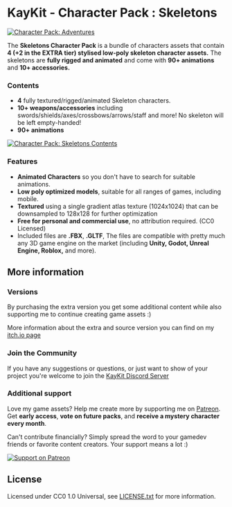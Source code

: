 # KayKit - Character Pack : Skeletons

[![Character Pack: Adventures](https://img.itch.zone/aW1nLzE0OTA3NTEyLnBuZw==/original/EavBa3.png)](https://kaylousberg.itch.io/kaykit-skeletons)

The **Skeletons Character Pack** is a bundle of characters assets that contain **4 (+2 in the EXTRA tier) stylised low-poly skeleton character assets.** The skeletons are **fully rigged and animated** and come with **90+ animations** and **10+ accessories.** 

### Contents

- **4** fully textured/rigged/animated Skeleton characters.
- **10+ weapons/accessories** including swords/shields/axes/crossbows/arrows/staff and more! No skeleton will be left empty-handed!
- **90+ animations**

[![Character Pack: Skeletons Contents](https://img.itch.zone/aW1hZ2UvMjUwODQ0Ny8xNDkwNzY1NC5wbmc=/original/COp1Af.png)](https://kaylousberg.itch.io/kaykit-skeletons)

### Features
- **Animated Characters** so you don't have to search for suitable animations.
- **Low poly optimized models**, suitable for all ranges of games, including mobile.
- **Textured** using a single gradient atlas texture (1024x1024) that can be downsampled to 128x128 for further optimization
- **Free for personal and commercial use**, no attribution required. (CC0 Licensed)
- Included files are **.FBX**, **.GLTF**, The files are compatible with pretty much any 3D game engine on the market (including **Unity, Godot, Unreal Engine, Roblox,** and more).

## More information

### Versions

By purchasing the extra version you get some additional content while also supporting me to continue creating game assets :)

More information about the extra and source version you can find on my [itch.io page](https://kaylousberg.itch.io/kaykit-skeletons)

### Join the Community

If you have any suggestions or questions, or just want to show of your project you're welcome to join the [KayKit Discord Server](https://discord.gg/JC7HGnnUqH) 

### Additional support 

Love my game assets? Help me create more by supporting me on [Patreon](https://www.patreon.com/kaylousberg/posts). Get **early access**, **vote on future packs**, and **receive a mystery character every month**.

Can't contribute financially? Simply spread the word to your gamedev friends or favorite content creators. Your support means a lot :) 


[![Support on Patreon](https://img.itch.zone/aW1nLzEyOTMyMjQ3LnBuZw==/original/Sa%2Furp.png)](https://www.patreon.com/kaylousberg/posts)

## License

Licensed under CC0 1.0 Universal, see [LICENSE.txt](LICENSE.txt) for more information.